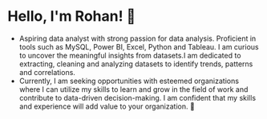 # Hello, I'm Rohan! 👋
- Aspiring data analyst with strong passion for data analysis. Proficient in tools such as MySQL, Power BI, Excel, Python and Tableau. I am curious to uncover the meaningful insights from datasets.I am dedicated to extracting, cleaning and analyzing datasets to identify trends, patterns and correlations. 
- Currently, I am seeking opportunities with esteemed organizations where I can utilize my skills to learn and grow in the field of work and contribute to data-driven decision-making. I am confident that my skills and experience will add value to your organization. 🚀
